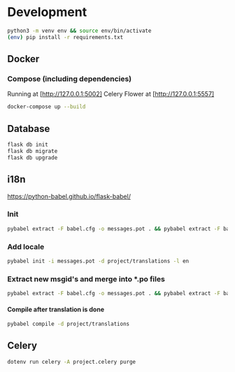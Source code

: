 # Development

```sh
python3 -m venv env && source env/bin/activate
(env) pip install -r requirements.txt
```

## Docker

### Compose (including dependencies)

Running at [http://127.0.0.1:5002]
Celery Flower at [http://127.0.0.1:5557]

```sh
docker-compose up --build
```

## Database

```sh
flask db init
flask db migrate
flask db upgrade
```

## i18n

<https://python-babel.github.io/flask-babel/>

### Init

```sh
pybabel extract -F babel.cfg -o messages.pot . && pybabel extract -F babel.cfg -k lazy_gettext -k dummy_gettext -o messages.pot . && pybabel init -i messages.pot -d project/translations -l de
```

### Add locale

```sh
pybabel init -i messages.pot -d project/translations -l en
```

### Extract new msgid's and merge into \*.po files

```sh
pybabel extract -F babel.cfg -o messages.pot . && pybabel extract -F babel.cfg -k lazy_gettext -k dummy_gettext -o messages.pot . && pybabel update -N -i messages.pot -d project/translations
```

#### Compile after translation is done

```sh
pybabel compile -d project/translations
```

## Celery

```sh
dotenv run celery -A project.celery purge
```
